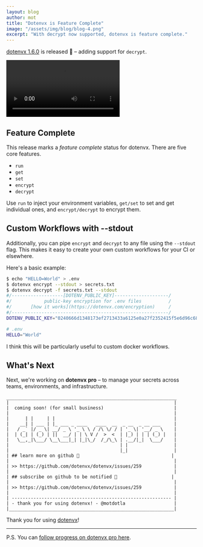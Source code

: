 ```yaml
---
layout: blog
author: mot
title: "Dotenvx is Feature Complete"
image: "/assets/img/blog/blog-4.png"
excerpt: "With decrypt now supported, dotenvx is feature complete."
---
```


[dotenvx 1.6.0](https://github.com/dotenvx/dotenvx/blob/main/CHANGELOG.md#160) is released 🎉 – adding support for `decrypt`.

<video class="w-full rounded-md" controls>
  <source src="https://github.com/dotenvx/dotenvx/assets/3848/8cdb37eb-e01a-4807-a5ff-13e5d3a06908" type="video/mp4">
  your browser does not support the video tag
</video>

## Feature Complete

This release marks a *feature complete* status for dotenvx. There are five core features.

* `run`
* `get`
* `set`
* `encrypt`
* `decrypt`

Use `run` to inject your environment variables, `get/set` to set and get individual ones, and `encrypt/decrypt` to encrypt them.

## Custom Workflows with --stdout

Additionally, you can pipe `encrypt` and `decrypt` to any file using the `--stdout` flag. This makes it easy to create your own custom workflows for your CI or elsewhere.

Here's a basic example:

```sh
$ echo "HELLO=World" > .env
$ dotenvx encrypt --stdout > secrets.txt
$ dotenvx decrypt -f secrets.txt --stdout
#/-------------------[DOTENV_PUBLIC_KEY]--------------------/
#/            public-key encryption for .env files          /
#/       [how it works](https://dotenvx.com/encryption)     /
#/----------------------------------------------------------/
DOTENV_PUBLIC_KEY="0240666d1348173ef2713433a6125e0a27f2352415f5e6d96c68028521bad6f5f3"

# .env
HELLO="World"
```

I think this will be particularly useful to custom docker workflows.

## What's Next

Next, we're working on **dotenvx pro** – to manage your secrets across teams, environments, and infrastructure.

```
_______________________________________________________________
|                                                             |
|  coming soon! (for small business)                          |
|                                                             |
|      | |     | |                                            |
|    __| | ___ | |_ ___ _ ____   ____  __  _ __  _ __ ___     |
|   / _` |/ _ \| __/ _ \ '_ \ \ / /\ \/ / | '_ \| '__/ _ \    |
|  | (_| | (_) | ||  __/ | | \ V /  >  <  | |_) | | | (_) |   |
|   \__,_|\___/ \__\___|_| |_|\_/  /_/\_\ | .__/|_|  \___/    |
|                                         | |                 |
|                                         |_|                 |
| ## learn more on github 🐙                                  |
|                                                             |
| >> https://github.com/dotenvx/dotenvx/issues/259            |
|                                                             |
| ## subscribe on github to be notified 📣                    |
|                                                             |
| >> https://github.com/dotenvx/dotenvx/issues/259            |
|                                                             |
| ----------------------------------------------------------- |
| - thank you for using dotenvx! - @motdotla                  |
|_____________________________________________________________|
```

Thank you for using [dotenvx](https://github.com/dotenvx/dotenvx)!

---

P.S. You can [follow progress on dotenvx pro here](https://github.com/dotenvx/dotenvx/issues/259).
